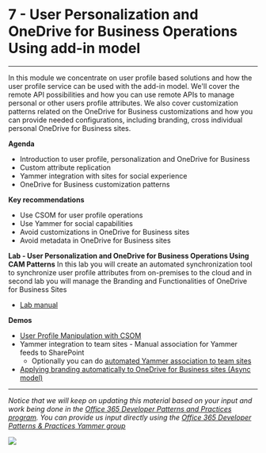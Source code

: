 # 7 - User Personalization and OneDrive for Business Operations Using add-in model #

----------

In this module we concentrate on user profile based solutions and how the user profile service can be used with the add-in model. We'll cover the remote API possibilities and how you can use remote APIs to manage personal or other users profile attributes. We also cover customization patterns related on the OneDrive for Business customizations and how you can provide needed configurations, including branding, cross individual personal OneDrive for Business sites. 

**Agenda**
- Introduction to user profile, personalization and OneDrive for Business
- Custom attribute replication
- Yammer integration with sites for social experience
- OneDrive for Business customization patterns


**Key recommendations**
- Use CSOM for user profile operations 
- Use Yammer for social capabilities
- Avoid customizations in OneDrive for Business sites
- Avoid metadata in OneDrive for Business sites


**Lab - User Personalization and OneDrive for Business Operations Using CAM Patterns**
In this lab you will create an automated synchronization tool to synchronize user profile attributes from on-premises to the cloud and in second lab you will manage the Branding and Functionalities of OneDrive for Business Sites 

- [Lab manual](Lab.md)

**Demos**
- [User Profile Manipulation with CSOM](https://github.com/OfficeDev/PnP/tree/dev/Samples/UserProfile.Manipulation.CSOM)
- Yammer integration to team sites - Manual association for Yammer feeds to SharePoint
  - Optionally you can do [automated Yammer association to team sites](https://github.com/OfficeDev/PnP/tree/dev/Scenarios/Provisioning.Yammer)
- [Applying branding automatically to OneDrive for Business sites (Async model)](https://github.com/OfficeDev/PnP/tree/master/Solutions/OD4B.Configuration.Async)

----------

*Notice that we will keep on updating this material based on your input and work being done in the [Office 365 Developer Patterns and Practices program](http://aka.ms/officedevpnp). You can provide us input directly using the [Office 365 Developer Patterns & Practices Yammer group](http://aka.ms/officedevpnpyammer)*

![](https://camo.githubusercontent.com/a732087ed949b0f2f84f5f02b8c79f1a9dd96f65/687474703a2f2f692e696d6775722e636f6d2f6c3031686876452e706e67)